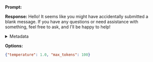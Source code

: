 **Prompt:**


**Response:**
Hello! It seems like you might have accidentally submitted a blank message. If you have any questions or need assistance with something, feel free to ask, and I'll be happy to help!

<details><summary>Metadata</summary>

- Duration: 3691 ms
- Datetime: 2023-11-24T13:27:18.130639
- Model: gpt-4-1106-preview

</details>

**Options:**
```json
{"temperature": 1.0, "max_tokens": 100}
```

